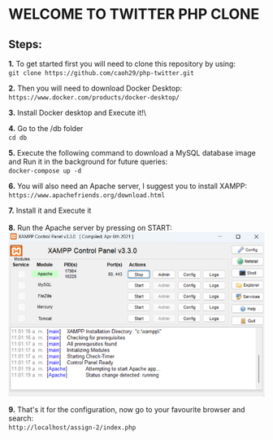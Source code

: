 # WELCOME TO TWITTER PHP CLONE

## Steps:

**1.** To get started first you will need to clone this repository by using:\
 `git clone https://github.com/caoh29/php-twitter.git`

**2.** Then you will need to download Docker Desktop:\
`https://www.docker.com/products/docker-desktop/`

**3.** Install Docker desktop and Execute it!\

**4.** Go to the /db folder\
 `cd db`

**5.** Execute the following command to download a MySQL database image and Run it in the background for future queries:\
 `docker-compose up -d`

**6.** You will also need an Apache server, I suggest you to install XAMPP:\
 `https://www.apachefriends.org/download.html`

**7.** Install it and Execute it
\
\
**8.** Run the Apache server by pressing on START:\
 ![alt text](./images/xampp_example.png)

**9.** That's it for the configuration, now go to your favourite browser and search:\
 `http://localhost/assign-2/index.php`
